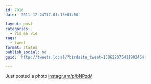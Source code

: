 ```yaml
---
id: 7016
date: '2011-12-24T17:01:15+01:00'

layout: post
categories:
  - Vis ma vie
tags:
  - tweet
format: status
publish_social: no
guid: 'http://tweets.local/?birdsite_tweet=150622075411902464'

---
```


Just posted a photo [instagr.am/p/bNPzd/](http://instagr.am/p/bNPzd/)